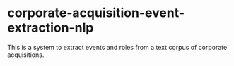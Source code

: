 # corporate-acquisition-event-extraction-nlp
This is a system to extract events and roles from a text corpus of corporate acquisitions.
